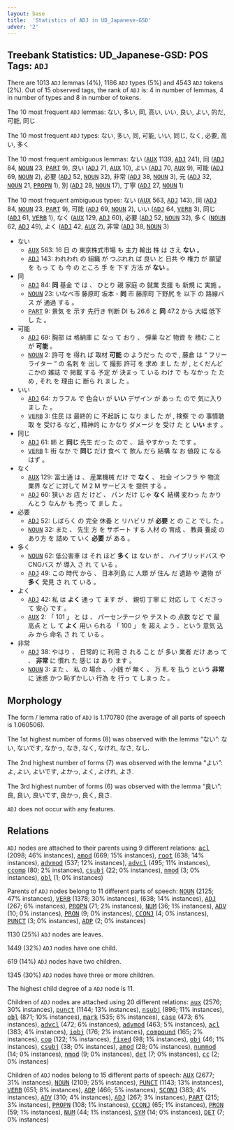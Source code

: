 ```yaml
---
layout: base
title:  'Statistics of ADJ in UD_Japanese-GSD'
udver: '2'
---
```


## Treebank Statistics: UD_Japanese-GSD: POS Tags: `ADJ`

There are 1013 `ADJ` lemmas (4%), 1186 `ADJ` types (5%) and 4543 `ADJ` tokens (2%).
Out of 15 observed tags, the rank of `ADJ` is: 4 in number of lemmas, 4 in number of types and 8 in number of tokens.

The 10 most frequent `ADJ` lemmas: ない, 多い, 同, 高い, いい, 良い, よい, 的だ, 可能, 同じ

The 10 most frequent `ADJ` types:  ない, 多い, 同, 可能, いい, 同じ, なく, 必要, 高い, 多く

The 10 most frequent ambiguous lemmas: ない (<tt><a href="ja_gsd-pos-AUX.html">AUX</a></tt> 1139, <tt><a href="ja_gsd-pos-ADJ.html">ADJ</a></tt> 241), 同 (<tt><a href="ja_gsd-pos-ADJ.html">ADJ</a></tt> 84, <tt><a href="ja_gsd-pos-NOUN.html">NOUN</a></tt> 23, <tt><a href="ja_gsd-pos-PART.html">PART</a></tt> 9), 良い (<tt><a href="ja_gsd-pos-ADJ.html">ADJ</a></tt> 71, <tt><a href="ja_gsd-pos-AUX.html">AUX</a></tt> 10), よい (<tt><a href="ja_gsd-pos-ADJ.html">ADJ</a></tt> 70, <tt><a href="ja_gsd-pos-AUX.html">AUX</a></tt> 9), 可能 (<tt><a href="ja_gsd-pos-ADJ.html">ADJ</a></tt> 69, <tt><a href="ja_gsd-pos-NOUN.html">NOUN</a></tt> 2), 必要 (<tt><a href="ja_gsd-pos-ADJ.html">ADJ</a></tt> 52, <tt><a href="ja_gsd-pos-NOUN.html">NOUN</a></tt> 32), 非常 (<tt><a href="ja_gsd-pos-ADJ.html">ADJ</a></tt> 38, <tt><a href="ja_gsd-pos-NOUN.html">NOUN</a></tt> 3), 元 (<tt><a href="ja_gsd-pos-ADJ.html">ADJ</a></tt> 32, <tt><a href="ja_gsd-pos-NOUN.html">NOUN</a></tt> 21, <tt><a href="ja_gsd-pos-PROPN.html">PROPN</a></tt> 1), 別 (<tt><a href="ja_gsd-pos-ADJ.html">ADJ</a></tt> 28, <tt><a href="ja_gsd-pos-NOUN.html">NOUN</a></tt> 17), 丁寧 (<tt><a href="ja_gsd-pos-ADJ.html">ADJ</a></tt> 27, <tt><a href="ja_gsd-pos-NOUN.html">NOUN</a></tt> 1)

The 10 most frequent ambiguous types:  ない (<tt><a href="ja_gsd-pos-AUX.html">AUX</a></tt> 563, <tt><a href="ja_gsd-pos-ADJ.html">ADJ</a></tt> 143), 同 (<tt><a href="ja_gsd-pos-ADJ.html">ADJ</a></tt> 84, <tt><a href="ja_gsd-pos-NOUN.html">NOUN</a></tt> 23, <tt><a href="ja_gsd-pos-PART.html">PART</a></tt> 9), 可能 (<tt><a href="ja_gsd-pos-ADJ.html">ADJ</a></tt> 69, <tt><a href="ja_gsd-pos-NOUN.html">NOUN</a></tt> 2), いい (<tt><a href="ja_gsd-pos-ADJ.html">ADJ</a></tt> 64, <tt><a href="ja_gsd-pos-VERB.html">VERB</a></tt> 3), 同じ (<tt><a href="ja_gsd-pos-ADJ.html">ADJ</a></tt> 61, <tt><a href="ja_gsd-pos-VERB.html">VERB</a></tt> 1), なく (<tt><a href="ja_gsd-pos-AUX.html">AUX</a></tt> 129, <tt><a href="ja_gsd-pos-ADJ.html">ADJ</a></tt> 60), 必要 (<tt><a href="ja_gsd-pos-ADJ.html">ADJ</a></tt> 52, <tt><a href="ja_gsd-pos-NOUN.html">NOUN</a></tt> 32), 多く (<tt><a href="ja_gsd-pos-NOUN.html">NOUN</a></tt> 62, <tt><a href="ja_gsd-pos-ADJ.html">ADJ</a></tt> 49), よく (<tt><a href="ja_gsd-pos-ADJ.html">ADJ</a></tt> 42, <tt><a href="ja_gsd-pos-AUX.html">AUX</a></tt> 2), 非常 (<tt><a href="ja_gsd-pos-ADJ.html">ADJ</a></tt> 38, <tt><a href="ja_gsd-pos-NOUN.html">NOUN</a></tt> 3)


* ない
  * <tt><a href="ja_gsd-pos-AUX.html">AUX</a></tt> 563: 16 日 の 東京株式市場 も 主力 輸出 株 は さえ <b>ない</b> 。
  * <tt><a href="ja_gsd-pos-ADJ.html">ADJ</a></tt> 143: われわれ の 組織 が つぶれれ ば 良い と 日共 や 権力 が 願望 を もっ て も 今 の ところ 手 を 下す 方法 が <b>ない</b> 。
* 同
  * <tt><a href="ja_gsd-pos-ADJ.html">ADJ</a></tt> 84: <b>同</b> 基金 で は 、 ひとり 親 家庭 の 就業 支援 も 新規 に 実施 。
  * <tt><a href="ja_gsd-pos-NOUN.html">NOUN</a></tt> 23: いなべ市 藤原町 坂本 - <b>同</b> 市 藤原町 下野尻 を 以下 の 路線バス が 通過 する 。
  * <tt><a href="ja_gsd-pos-PART.html">PART</a></tt> 9: 景気 を 示す 先行き 判断 DI も 26.6 と <b>同</b> 47.2 から 大幅 低下 し た 。
* 可能
  * <tt><a href="ja_gsd-pos-ADJ.html">ADJ</a></tt> 69: 胸部 は 格納庫 に なっ て おり 、 弾薬 など 物資 を 積む こと が <b>可能</b> 。
  * <tt><a href="ja_gsd-pos-NOUN.html">NOUN</a></tt> 2: 許可 を 得れ ば 取材 <b>可能</b> の ようだっ た ので , 藤倉 は “ フリーライター ” の 名刺 を 出し て 撮影 許可 を 求め まし た が , とくだんどこかの 雑誌 で 掲載 する 予定 が 決まっ て いる わけ で も なかっ た ため , それ を 理由 に 断ら れ まし た 。
* いい
  * <tt><a href="ja_gsd-pos-ADJ.html">ADJ</a></tt> 64: カラフル で 色合い が <b>いい</b> デザイン が あっ た ので 気に入り まし た 。
  * <tt><a href="ja_gsd-pos-VERB.html">VERB</a></tt> 3: 住民 は 最終的 に 不起訴 に なり まし た が , 検察 で の 事情聴取 を 受ける など , 精神的 に かなり ダメージ を 受け た と <b>いい</b> ます 。
* 同じ
  * <tt><a href="ja_gsd-pos-ADJ.html">ADJ</a></tt> 61: 姉 と <b>同じ</b> 先生 だっ た ので 、 話 やすかっ た です 。
  * <tt><a href="ja_gsd-pos-VERB.html">VERB</a></tt> 1: 街 なか で <b>同じ</b> だけ 食べ て 飲ん だら 結構 な お 値段 に なる はず 。
* なく
  * <tt><a href="ja_gsd-pos-AUX.html">AUX</a></tt> 129: 富士通 は 、 産業機械 だけ で <b>なく</b> 、 社会 インフラ や 物流 業界 など に対して M 2 M サービス を 提供 する 。
  * <tt><a href="ja_gsd-pos-ADJ.html">ADJ</a></tt> 60: 狭い お 店 だ けど 、 パン だけ じゃ <b>なく</b> 結構 変わっ た かりんとう なんか も 売っ て まし た 。
* 必要
  * <tt><a href="ja_gsd-pos-ADJ.html">ADJ</a></tt> 52: しばらく の 完全 休養 と リハビリ が <b>必要</b> と の こと でし た 。
  * <tt><a href="ja_gsd-pos-NOUN.html">NOUN</a></tt> 32: また 、 先生 方 を サポート する 人材 の 育成 、 教員 養成 の あり方 を 詰め て いく <b>必要</b> が ある 。
* 多く
  * <tt><a href="ja_gsd-pos-NOUN.html">NOUN</a></tt> 62: 低公害車 は それ ほど <b>多く</b> は ない が 、 ハイブリッドバス や CNGバス が 導入 さ れ て いる 。
  * <tt><a href="ja_gsd-pos-ADJ.html">ADJ</a></tt> 49: この 時代 から 、 日本列島 に 人類 が 住ん だ 遺跡 や 遺物 が <b>多く</b> 発見 さ れ て いる 。
* よく
  * <tt><a href="ja_gsd-pos-ADJ.html">ADJ</a></tt> 42: 私 は <b>よく</b> 通っ て ます が 、 親切 丁寧 に 対応 し て くださっ て 安心 です 。
  * <tt><a href="ja_gsd-pos-AUX.html">AUX</a></tt> 2: 「 101 」 と は 、 パーセンテージ や テスト の 点数 など で 最 高点 と し て <b>よく</b> 用い られる 「 100 」 を 超え よう 、という 意気 込み から 命名 さ れ て いる 。
* 非常
  * <tt><a href="ja_gsd-pos-ADJ.html">ADJ</a></tt> 38: やはり 、 日常的 に 利用 さ れる こと が 多い 業者 だけ あっ て 、 <b>非常</b> に 慣れ た 感じ は あり ます 。
  * <tt><a href="ja_gsd-pos-NOUN.html">NOUN</a></tt> 3: また 、 私 の 場合 、 小銭 が 無く 、 万 札 を 払う という <b>非常</b> に 迷惑 かつ 恥ずかしい 行為 を 行っ て しまっ た 。

## Morphology

The form / lemma ratio of `ADJ` is 1.170780 (the average of all parts of speech is 1.060506).

The 1st highest number of forms (8) was observed with the lemma “ない”: ない, ないです, なかっ, なき, なく, なけれ, なさ, なし.

The 2nd highest number of forms (7) was observed with the lemma “よい”: よ, よい, よいです, よかっ, よく, よけれ, よさ.

The 3rd highest number of forms (6) was observed with the lemma “良い”: 良, 良い, 良いです, 良かっ, 良く, 良さ.

`ADJ` does not occur with any features.


## Relations

`ADJ` nodes are attached to their parents using 9 different relations: <tt><a href="ja_gsd-dep-acl.html">acl</a></tt> (2098; 46% instances), <tt><a href="ja_gsd-dep-amod.html">amod</a></tt> (669; 15% instances), <tt><a href="ja_gsd-dep-root.html">root</a></tt> (638; 14% instances), <tt><a href="ja_gsd-dep-advmod.html">advmod</a></tt> (537; 12% instances), <tt><a href="ja_gsd-dep-advcl.html">advcl</a></tt> (495; 11% instances), <tt><a href="ja_gsd-dep-ccomp.html">ccomp</a></tt> (80; 2% instances), <tt><a href="ja_gsd-dep-csubj.html">csubj</a></tt> (22; 0% instances), <tt><a href="ja_gsd-dep-nmod.html">nmod</a></tt> (3; 0% instances), <tt><a href="ja_gsd-dep-obl.html">obl</a></tt> (1; 0% instances)

Parents of `ADJ` nodes belong to 11 different parts of speech: <tt><a href="ja_gsd-pos-NOUN.html">NOUN</a></tt> (2125; 47% instances), <tt><a href="ja_gsd-pos-VERB.html">VERB</a></tt> (1378; 30% instances),  (638; 14% instances), <tt><a href="ja_gsd-pos-ADJ.html">ADJ</a></tt> (267; 6% instances), <tt><a href="ja_gsd-pos-PROPN.html">PROPN</a></tt> (71; 2% instances), <tt><a href="ja_gsd-pos-NUM.html">NUM</a></tt> (36; 1% instances), <tt><a href="ja_gsd-pos-ADV.html">ADV</a></tt> (10; 0% instances), <tt><a href="ja_gsd-pos-PRON.html">PRON</a></tt> (9; 0% instances), <tt><a href="ja_gsd-pos-CCONJ.html">CCONJ</a></tt> (4; 0% instances), <tt><a href="ja_gsd-pos-PUNCT.html">PUNCT</a></tt> (3; 0% instances), <tt><a href="ja_gsd-pos-ADP.html">ADP</a></tt> (2; 0% instances)

1130 (25%) `ADJ` nodes are leaves.

1449 (32%) `ADJ` nodes have one child.

619 (14%) `ADJ` nodes have two children.

1345 (30%) `ADJ` nodes have three or more children.

The highest child degree of a `ADJ` node is 11.

Children of `ADJ` nodes are attached using 20 different relations: <tt><a href="ja_gsd-dep-aux.html">aux</a></tt> (2576; 30% instances), <tt><a href="ja_gsd-dep-punct.html">punct</a></tt> (1144; 13% instances), <tt><a href="ja_gsd-dep-nsubj.html">nsubj</a></tt> (896; 11% instances), <tt><a href="ja_gsd-dep-obl.html">obl</a></tt> (871; 10% instances), <tt><a href="ja_gsd-dep-mark.html">mark</a></tt> (535; 6% instances), <tt><a href="ja_gsd-dep-case.html">case</a></tt> (473; 6% instances), <tt><a href="ja_gsd-dep-advcl.html">advcl</a></tt> (472; 6% instances), <tt><a href="ja_gsd-dep-advmod.html">advmod</a></tt> (463; 5% instances), <tt><a href="ja_gsd-dep-acl.html">acl</a></tt> (383; 4% instances), <tt><a href="ja_gsd-dep-iobj.html">iobj</a></tt> (176; 2% instances), <tt><a href="ja_gsd-dep-compound.html">compound</a></tt> (165; 2% instances), <tt><a href="ja_gsd-dep-cop.html">cop</a></tt> (122; 1% instances), <tt><a href="ja_gsd-dep-fixed.html">fixed</a></tt> (98; 1% instances), <tt><a href="ja_gsd-dep-obj.html">obj</a></tt> (46; 1% instances), <tt><a href="ja_gsd-dep-csubj.html">csubj</a></tt> (38; 0% instances), <tt><a href="ja_gsd-dep-amod.html">amod</a></tt> (28; 0% instances), <tt><a href="ja_gsd-dep-nummod.html">nummod</a></tt> (14; 0% instances), <tt><a href="ja_gsd-dep-nmod.html">nmod</a></tt> (9; 0% instances), <tt><a href="ja_gsd-dep-det.html">det</a></tt> (7; 0% instances), <tt><a href="ja_gsd-dep-cc.html">cc</a></tt> (2; 0% instances)

Children of `ADJ` nodes belong to 15 different parts of speech: <tt><a href="ja_gsd-pos-AUX.html">AUX</a></tt> (2677; 31% instances), <tt><a href="ja_gsd-pos-NOUN.html">NOUN</a></tt> (2109; 25% instances), <tt><a href="ja_gsd-pos-PUNCT.html">PUNCT</a></tt> (1143; 13% instances), <tt><a href="ja_gsd-pos-VERB.html">VERB</a></tt> (651; 8% instances), <tt><a href="ja_gsd-pos-ADP.html">ADP</a></tt> (466; 5% instances), <tt><a href="ja_gsd-pos-SCONJ.html">SCONJ</a></tt> (383; 4% instances), <tt><a href="ja_gsd-pos-ADV.html">ADV</a></tt> (310; 4% instances), <tt><a href="ja_gsd-pos-ADJ.html">ADJ</a></tt> (267; 3% instances), <tt><a href="ja_gsd-pos-PART.html">PART</a></tt> (215; 3% instances), <tt><a href="ja_gsd-pos-PROPN.html">PROPN</a></tt> (108; 1% instances), <tt><a href="ja_gsd-pos-CCONJ.html">CCONJ</a></tt> (65; 1% instances), <tt><a href="ja_gsd-pos-PRON.html">PRON</a></tt> (59; 1% instances), <tt><a href="ja_gsd-pos-NUM.html">NUM</a></tt> (44; 1% instances), <tt><a href="ja_gsd-pos-SYM.html">SYM</a></tt> (14; 0% instances), <tt><a href="ja_gsd-pos-DET.html">DET</a></tt> (7; 0% instances)

